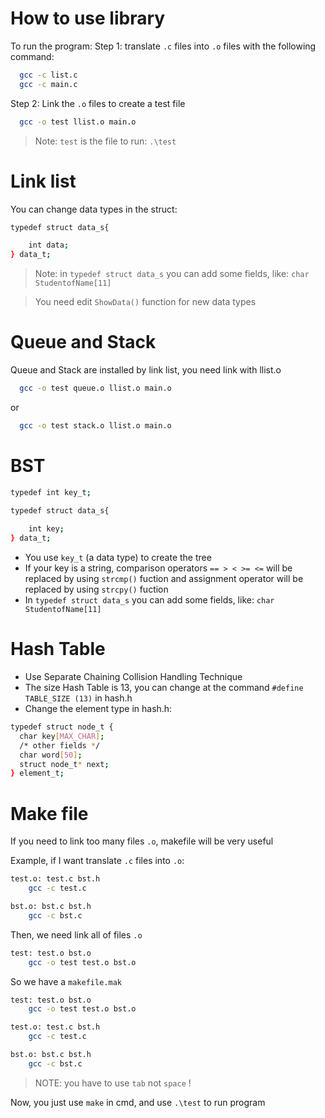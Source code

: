 # How to use library
To run the program:
Step 1: translate `.c` files into `.o` files with the following command:
```sh
  gcc -c list.c
  gcc -c main.c
```
Step 2: Link the `.o` files to create a test file
```sh
  gcc -o test llist.o main.o
```
> Note: `test` is the file to run: `.\test`

# Link list
You can change data types in the struct:
```sh
typedef struct data_s{

    int data;
} data_t;
```
> Note: in `typedef struct data_s` you can add some fields, like: `char StudentofName[11]`

> You need edit `ShowData()` function for new data types

# Queue and Stack

Queue and Stack are installed by link list, you need link with llist.o
```sh
  gcc -o test queue.o llist.o main.o
```
or
```sh
  gcc -o test stack.o llist.o main.o
```

# BST

```sh
typedef int key_t; 

typedef struct data_s{
    
    int key;
} data_t;
```
- You use `key_t` (a data type) to create the tree
- If your key is a string, comparison operators `== > < >= <=` will be replaced by using `strcmp()` fuction and assignment operator will be replaced by using `strcpy()` fuction
- In `typedef struct data_s` you can add some fields, like: `char StudentofName[11]`

# Hash Table
- Use Separate Chaining Collision Handling Technique
- The size Hash Table is 13, you can change at the command `#define TABLE_SIZE (13)` in hash.h
- Change the element type in hash.h:
```sh
typedef struct node_t {
  char key[MAX_CHAR];
  /* other fields */
  char word[50];
  struct node_t* next;
} element_t;  
```

# Make file

If you need to link too many files `.o`, makefile will be very useful

Example, if I want translate `.c` files into `.o`:
```sh
test.o: test.c bst.h
	gcc -c test.c

bst.o: bst.c bst.h
	gcc -c bst.c
```

Then, we need link all of files `.o`
```sh
test: test.o bst.o
	gcc -o test test.o bst.o
```

So we have a `makefile.mak`
```sh
test: test.o bst.o
	gcc -o test test.o bst.o

test.o: test.c bst.h
	gcc -c test.c

bst.o: bst.c bst.h
	gcc -c bst.c
```
> NOTE: you have to use `tab` not `space` !

Now, you just use `make` in cmd, and use `.\test` to run program
